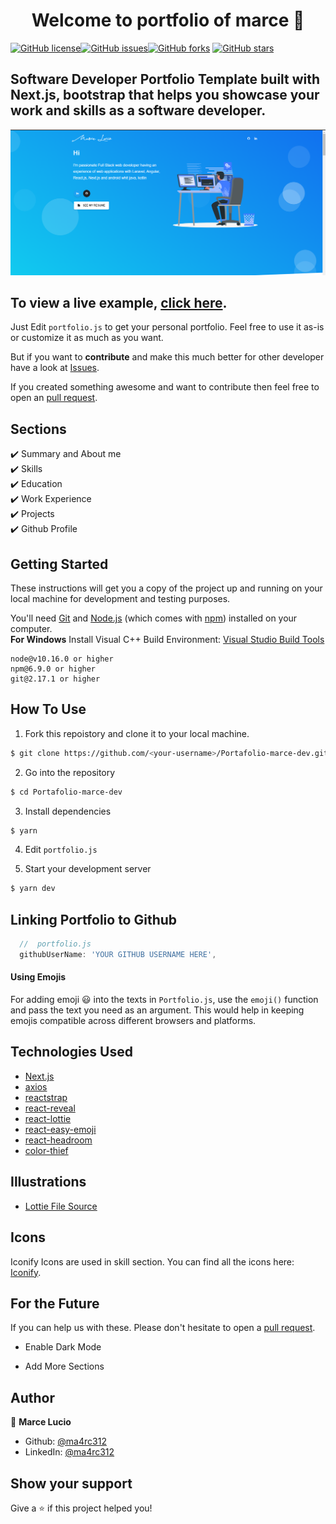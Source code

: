 <h1 align="center">Welcome to portfolio of marce 👋</h1>
<a href="https://github.com/ma4rc312/Portafolio-marce-dev/blob/main/LICENSE"><img alt="GitHub license" src="https://github.com/ma4rc312/Portafolio-marce-dev"></a><a href="https://github.com/ma4rc312/Portafolio-marce-dev/issues"><img alt="GitHub issues"></a><a href="https://github.com/ma4rc312/Portafolio-marce-dev/network"><img alt="GitHub forks"></a> <a href="https://github.com/ma4rc312/Portafolio-marce-dev/stargazers"><img alt="GitHub stars"></a>

## Software Developer Portfolio Template built with Next.js, bootstrap that helps you showcase your work and skills as a software developer.

<p align="center">
  <kbd>
    <img src="https://github.com/ma4rc312/Portafolio-marce-dev/blob/master/picture.PNG"></img>
  </kbd>
</p>

## To view a live example, **[click here](https://github.com/ma4rc312/Portafolio-marce-dev.vercel.app/)**.

Just Edit `portfolio.js` to get your personal portfolio. Feel free to use it as-is or customize it as much as you want.

But if you want to **contribute** and make this much better for other developer have a look at [Issues](https://github.com/ma4rc312/Portafolio-marce-dev/issues).

If you created something awesome and want to contribute then feel free to open an [pull request](https://github.com/ma4rc312/Portafolio-marce-dev/pulls).

## Sections

✔️ Summary and About me\
✔️ Skills\
✔️ Education\
✔️ Work Experience\
✔️ Projects\
✔️ Github Profile

## Getting Started

These instructions will get you a copy of the project up and running on your local machine for development and testing purposes.

You'll need [Git](https://git-scm.com) and [Node.js](https://nodejs.org/en/download/) (which comes with [npm](http://npmjs.com)) installed on your computer.
<br>
**For Windows** Install Visual C++ Build Environment: [Visual Studio Build Tools](https://visualstudio.microsoft.com/thank-you-downloading-visual-studio/?sku=BuildTools)

```
node@v10.16.0 or higher
npm@6.9.0 or higher
git@2.17.1 or higher
```

## How To Use

1. Fork this repoistory and clone it to your local machine.

```bash
$ git clone https://github.com/<your-username>/Portafolio-marce-dev.git
```

2. Go into the repository

```bash
$ cd Portafolio-marce-dev
```

3. Install dependencies

```bash
$ yarn
```

4. Edit `portfolio.js`

5. Start your development server

```bash
$ yarn dev
```

## Linking Portfolio to Github

```javascript
  //  portfolio.js
  githubUserName: 'YOUR GITHUB USERNAME HERE',
```

#### Using Emojis

For adding emoji 😃 into the texts in `Portfolio.js`, use the `emoji()` function and pass the text you need as an argument. This would help in keeping emojis compatible across different browsers and platforms.

## Technologies Used

- [Next.js](https://nextjs.org/)
- [axios](https://www.npmjs.com/package/axios)
- [reactstrap](https://reactstrap.github.io/)
- [react-reveal](https://www.react-reveal.com/)
- [react-lottie](https://www.npmjs.com/package/react-lottie)
- [react-easy-emoji](https://github.com/appfigures/react-easy-emoji)
- [react-headroom](https://github.com/KyleAMathews/react-headroom)
- [color-thief](https://github.com/lokesh/color-thief)

## Illustrations

- [Lottie File Source](https://lottiefiles.com)

## Icons

Iconify Icons are used in skill section. You can find all the icons here: [Iconify](https://icon-sets.iconify.design/).

## For the Future

If you can help us with these. Please don't hesitate to open a [pull request](https://github.com/ma4rc312/Portafolio-marce-dev/pulls).

- Enable Dark Mode

- Add More Sections

## Author

👤 **Marce Lucio**

- Github: [@ma4rc312](https://github.com/ma4rc312)
- LinkedIn: [@ma4rc312](https://www.linkedin.com/in/marcela-lucio-b52ab5260)

## Show your support

Give a ⭐️ if this project helped you!
